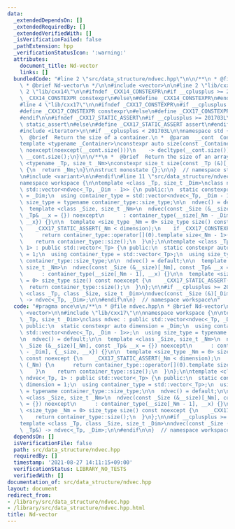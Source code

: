 ```yaml
---
data:
  _extendedDependsOn: []
  _extendedRequiredBy: []
  _extendedVerifiedWith: []
  _isVerificationFailed: false
  _pathExtension: hpp
  _verificationStatusIcon: ':warning:'
  attributes:
    document_title: Nd-vector
    links: []
  bundledCode: "#line 2 \"src/data_structure/ndvec.hpp\"\n\n/**\n * @file ndvec.hpp\n\
    \ * @brief Nd-vector\n */\n\n#include <vector>\n\n#line 2 \"lib/cxx17\"\n\n#line\
    \ 2 \"lib/cxx14\"\n\n#ifndef _CXX14_CONSTEXPR\n#if __cplusplus >= 201402L\n#define\
    \ _CXX14_CONSTEXPR constexpr\n#else\n#define _CXX14_CONSTEXPR\n#endif\n#endif\n\
    #line 4 \"lib/cxx17\"\n\n#ifndef _CXX17_CONSTEXPR\n#if __cplusplus >= 201703L\n\
    #define _CXX17_CONSTEXPR constexpr\n#else\n#define _CXX17_CONSTEXPR\n#endif\n\
    #endif\n\n#ifndef _CXX17_STATIC_ASSERT\n#if __cplusplus >= 201703L\n#define _CXX17_STATIC_ASSERT\
    \ static_assert\n#else\n#define _CXX17_STATIC_ASSERT assert\n#endif\n#endif\n\n\
    #include <iterator>\n\n#if __cplusplus < 201703L\n\nnamespace std {\n\n/**\n *\
    \  @brief  Return the size of a container.\n *  @param  __cont  Container.\n */\n\
    template <typename _Container>\nconstexpr auto size(const _Container& __cont)\
    \ noexcept(noexcept(__cont.size()))\n    -> decltype(__cont.size()) {\n  return\
    \ __cont.size();\n}\n\n/**\n *  @brief  Return the size of an array.\n */\ntemplate\
    \ <typename _Tp, size_t _Nm>\nconstexpr size_t size(const _Tp (&)[_Nm]) noexcept\
    \ {\n  return _Nm;\n}\n\nstruct monostate {};\n\n}  // namespace std\n\n#else\n\
    \n#include <variant>\n\n#endif\n#line 11 \"src/data_structure/ndvec.hpp\"\n\n\
    namespace workspace {\n\ntemplate <class _Tp, size_t _Dim>\nclass ndvec : public\
    \ std::vector<ndvec<_Tp, _Dim - 1>> {\n public:\n  static constexpr auto dimension\
    \ = _Dim;\n  using container_type = std::vector<ndvec<_Tp, _Dim - 1>>;\n  using\
    \ size_type = typename container_type::size_type;\n\n  ndvec() = default;\n\n\
    \  template <class _Size, size_t _Nm>\n  ndvec(const _Size (&__size)[_Nm], const\
    \ _Tp& __x = {}) noexcept\n      : container_type(__size[_Nm - _Dim], {__size,\
    \ __x}) {}\n\n  template <size_type _Nm = 0> size_type size() const noexcept {\n\
    \    _CXX17_STATIC_ASSERT(_Nm < dimension);\n    if _CXX17_CONSTEXPR (_Nm) {\n\
    \      return container_type::operator[](0).template size<_Nm - 1>();\n    }\n\
    \    return container_type::size();\n  }\n};\n\ntemplate <class _Tp> class ndvec<_Tp,\
    \ 1> : public std::vector<_Tp> {\n public:\n  static constexpr auto dimension\
    \ = 1;\n  using container_type = std::vector<_Tp>;\n  using size_type = typename\
    \ container_type::size_type;\n\n  ndvec() = default;\n\n  template <class _Size,\
    \ size_t _Nm>\n  ndvec(const _Size (&__size)[_Nm], const _Tp& __x = {}) noexcept\n\
    \      : container_type(__size[_Nm - 1], __x) {}\n\n  template <size_type _Nm\
    \ = 0> size_type size() const noexcept {\n    _CXX17_STATIC_ASSERT(!_Nm);\n  \
    \  return container_type::size();\n  }\n};\n\n#if __cplusplus >= 201703L\n\ntemplate\
    \ <class _Tp, class _Size, size_t _Dim>\nndvec(const _Size (&)[_Dim], const _Tp&)\
    \ -> ndvec<_Tp, _Dim>;\n\n#endif\n\n}  // namespace workspace\n"
  code: "#pragma once\n\n/**\n * @file ndvec.hpp\n * @brief Nd-vector\n */\n\n#include\
    \ <vector>\n\n#include \"lib/cxx17\"\n\nnamespace workspace {\n\ntemplate <class\
    \ _Tp, size_t _Dim>\nclass ndvec : public std::vector<ndvec<_Tp, _Dim - 1>> {\n\
    \ public:\n  static constexpr auto dimension = _Dim;\n  using container_type =\
    \ std::vector<ndvec<_Tp, _Dim - 1>>;\n  using size_type = typename container_type::size_type;\n\
    \n  ndvec() = default;\n\n  template <class _Size, size_t _Nm>\n  ndvec(const\
    \ _Size (&__size)[_Nm], const _Tp& __x = {}) noexcept\n      : container_type(__size[_Nm\
    \ - _Dim], {__size, __x}) {}\n\n  template <size_type _Nm = 0> size_type size()\
    \ const noexcept {\n    _CXX17_STATIC_ASSERT(_Nm < dimension);\n    if _CXX17_CONSTEXPR\
    \ (_Nm) {\n      return container_type::operator[](0).template size<_Nm - 1>();\n\
    \    }\n    return container_type::size();\n  }\n};\n\ntemplate <class _Tp> class\
    \ ndvec<_Tp, 1> : public std::vector<_Tp> {\n public:\n  static constexpr auto\
    \ dimension = 1;\n  using container_type = std::vector<_Tp>;\n  using size_type\
    \ = typename container_type::size_type;\n\n  ndvec() = default;\n\n  template\
    \ <class _Size, size_t _Nm>\n  ndvec(const _Size (&__size)[_Nm], const _Tp& __x\
    \ = {}) noexcept\n      : container_type(__size[_Nm - 1], __x) {}\n\n  template\
    \ <size_type _Nm = 0> size_type size() const noexcept {\n    _CXX17_STATIC_ASSERT(!_Nm);\n\
    \    return container_type::size();\n  }\n};\n\n#if __cplusplus >= 201703L\n\n\
    template <class _Tp, class _Size, size_t _Dim>\nndvec(const _Size (&)[_Dim], const\
    \ _Tp&) -> ndvec<_Tp, _Dim>;\n\n#endif\n\n}  // namespace workspace\n"
  dependsOn: []
  isVerificationFile: false
  path: src/data_structure/ndvec.hpp
  requiredBy: []
  timestamp: '2021-08-27 14:11:15+09:00'
  verificationStatus: LIBRARY_NO_TESTS
  verifiedWith: []
documentation_of: src/data_structure/ndvec.hpp
layout: document
redirect_from:
- /library/src/data_structure/ndvec.hpp
- /library/src/data_structure/ndvec.hpp.html
title: Nd-vector
---
```

